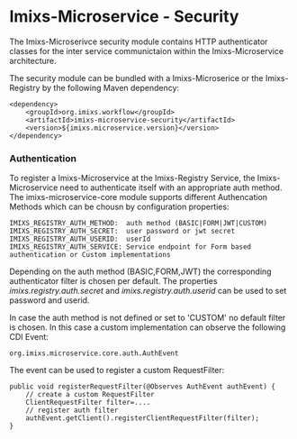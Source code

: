 # Imixs-Microservice - Security

The Imixs-Microserivce security module contains HTTP authenticator classes for the inter service communictaion within the Imixs-Microservice architecture.
 
The security module can be bundled with a Imixs-Microserice or the Imixs-Registry by the following Maven dependency:

	<dependency>
		<groupId>org.imixs.workflow</groupId>
		<artifactId>imixs-microservice-security</artifactId>
		<version>${imixs.microservice.version}</version>
	</dependency> 



### Authentication

To register a Imixs-Microservice at the Imixs-Registry Service, the Imixs-Microservice need to authenticate itself with an appropriate auth method. 
The imixs-microservice-core module supports different Authencation Methods which can be chousn by configuration properties:

    IMIXS_REGISTRY_AUTH_METHOD:  auth method (BASIC|FORM|JWT|CUSTOM)
    IMIXS_REGISTRY_AUTH_SECRET:  user password or jwt secret
    IMIXS_REGISTRY_AUTH_USERID:  userId
    IMIXS_REGISTRY_AUTH_SERVICE: Service endpoint for Form based authentication or Custom implementations


Depending on the auth method (BASIC,FORM,JWT) the corresponding authenticator filter is chosen per default. The properties _imixs.registry.auth.secret_ and _imixs.registry.auth.userid_ can be used to set password and userid.

In case the auth method is not defined or set to 'CUSTOM' no default filter is chosen. In this case a custom implementation can observe the following CDI Event:
 

	org.imixs.microservice.core.auth.AuthEvent

The event can be used to register a custom RequestFilter:

	public void registerRequestFilter(@Observes AuthEvent authEvent) {
		// create a custom RequestFilter
		ClientRequestFilter filter=....
		// register auth filter
		authEvent.getClient().registerClientRequestFilter(filter);
	}

	
	
	